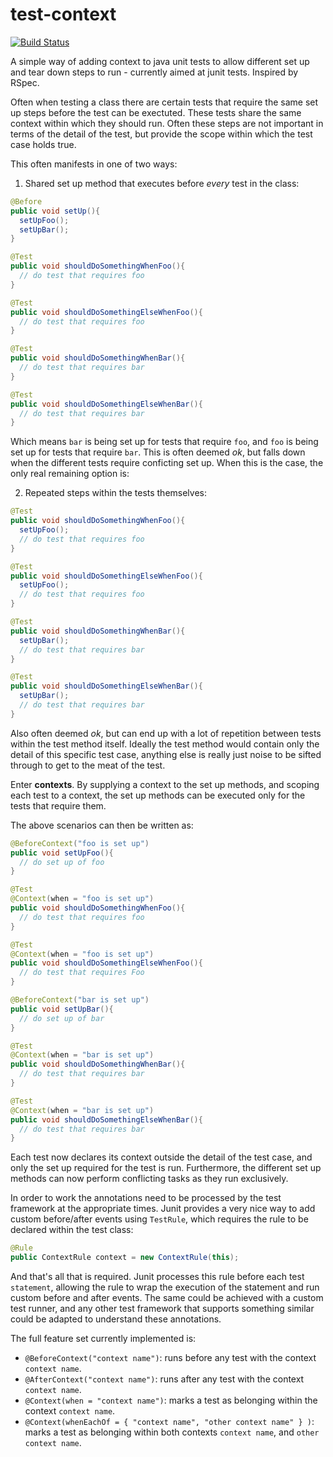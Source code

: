 test-context
============
[![Build Status](https://travis-ci.org/davejohnclark/test-context.png)](https://travis-ci.org/davejohnclark/test-context)

A simple way of adding context to java unit tests to allow different set up and tear down steps to run - currently aimed at junit tests.  Inspired by RSpec.

Often when testing a class there are certain tests that require the same set up steps before the test can be exectuted.  These tests share the same context within which they should run.  Often these steps are not important in terms of the detail of the test, but provide the scope within which the test case holds true.

This often manifests in one of two ways:

1. Shared set up method that executes before *every* test in the class:

  ```java
  @Before
  public void setUp(){
    setUpFoo();
    setUpBar();
  }
  
  @Test
  public void shouldDoSomethingWhenFoo(){
    // do test that requires foo
  }
  
  @Test
  public void shouldDoSomethingElseWhenFoo(){
    // do test that requires foo
  }
  
  @Test
  public void shouldDoSomethingWhenBar(){
    // do test that requires bar
  }
  
  @Test
  public void shouldDoSomethingElseWhenBar(){
    // do test that requires bar
  }
  ```
  
  Which means `bar` is being set up for tests that require `foo`, and `foo` is being set up for tests that require `bar`.  This is often deemed *ok*, but falls down when the different tests require conficting set up.  When this is the case, the only real remaining option is:

2. Repeated steps within the tests themselves:
  
  ```java
  @Test
  public void shouldDoSomethingWhenFoo(){
    setUpFoo();
    // do test that requires foo
  }
  
  @Test
  public void shouldDoSomethingElseWhenFoo(){
    setUpFoo();
    // do test that requires foo
  }
  
  @Test
  public void shouldDoSomethingWhenBar(){
    setUpBar();
    // do test that requires bar
  }

  @Test
  public void shouldDoSomethingElseWhenBar(){
    setUpBar();
    // do test that requires bar
  }
  ```
  
  Also often deemed *ok*, but can end up with a lot of repetition between tests within the test method itself.  Ideally the test method would contain only the detail of this specific test case, anything else is really just noise to be sifted through to get to the meat of the test.
  
Enter **contexts**.  By supplying a context to the set up methods, and scoping each test to a context, the set up methods can be executed only for the tests that require them.
  
  The above scenarios can then be written as:
  
  ```java
  @BeforeContext("foo is set up")
  public void setUpFoo(){
    // do set up of foo
  }
  
  @Test
  @Context(when = "foo is set up")
  public void shouldDoSomethingWhenFoo(){
    // do test that requires foo
  }
  
  @Test
  @Context(when = "foo is set up")
  public void shouldDoSomethingElseWhenFoo(){
    // do test that requires Foo
  }
  
  @BeforeContext("bar is set up")
  public void setUpBar(){
    // do set up of bar
  }
  
  @Test
  @Context(when = "bar is set up")
  public void shouldDoSomethingWhenBar(){
    // do test that requires bar
  }
  
  @Test
  @Context(when = "bar is set up")
  public void shouldDoSomethingElseWhenBar(){
    // do test that requires bar
  }
  ```
  
Each test now declares its context outside the detail of the test case, and only the set up required for the test is run.  Furthermore, the different set up methods can now perform conflicting tasks as they run exclusively.
  
In order to work the annotations need to be processed by the test framework at the appropriate times.   Junit provides a very nice way to add custom before/after events using `TestRule`, which requires the rule to be declared within the test class:
  
  ```java
  @Rule
  public ContextRule context = new ContextRule(this);
  ```

And that's all that is required.  Junit processes this rule before each test `statement`, allowing the rule to wrap the execution of the statement and run custom before and after events.  The same could be achieved with a custom test runner, and any other test framework that supports something similar could be adapted to understand these annotations.

The full feature set currently implemented is:

  * `@BeforeContext("context name")`: runs before any test with the context `context name`.
  * `@AfterContext("context name")`: runs after any test with the context `context name`.
  * `@Context(when = "context name")`: marks a test as belonging within the context `context name`.
  * `@Context(whenEachOf = { "context name", "other context name" } )`: marks a test as belonging within both contexts `context name`, and `other context name`.


